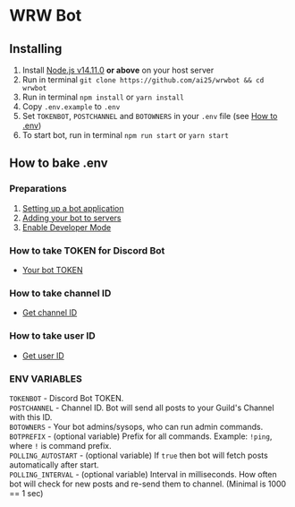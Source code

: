 # WRW Bot

## Installing

1. Install [Node.js v14.11.0](https://nodejs.org) **or above** on your host server
2. Run in terminal `git clone https://github.com/ai25/wrwbot && cd wrwbot`
3. Run in terminal `npm install` or `yarn install`
4. Copy `.env.example` to `.env`
5. Set `TOKENBOT`, `POSTCHANNEL` and `BOTOWNERS` in your `.env` file (see [How to .env](#how-to-bake-env))
6. To start bot, run in terminal `npm run start` or `yarn start`

## How to bake .env

### Preparations

1. [Setting up a bot application](https://discordjs.guide/preparations/setting-up-a-bot-application.html)
2. [Adding your bot to servers](https://discordjs.guide/preparations/adding-your-bot-to-servers.html)
3. [Enable Developer Mode](https://discordia.me/en/developer-mode)

### How to take TOKEN for Discord Bot

- [Your bot TOKEN](https://discordjs.guide/preparations/setting-up-a-bot-application.html#your-token)

### How to take channel ID

- [Get channel ID](https://discordia.me/en/developer-mode#:~:text=To%20get%20the%20unique%20ID%20for%20a%20channel)

### How to take user ID

- [Get user ID](https://discordia.me/en/developer-mode#:~:text=To%20get%20the%20unique%20ID%20for%20a%20user)

### ENV VARIABLES

`TOKENBOT` - Discord Bot TOKEN. <br>
`POSTCHANNEL` - Channel ID. Bot will send all posts to your Guild's Channel with this ID. <br>
`BOTOWNERS` - Your bot admins/sysops, who can run admin commands. <br>
`BOTPREFIX` - (optional variable) Prefix for all commands. Example: `!ping`, where `!` is command prefix. <br>
`POLLING_AUTOSTART` - (optional variable) If `true` then bot will fetch posts automatically after start. <br>
`POLLING_INTERVAL` - (optional variable) Interval in milliseconds. How often bot will check for new posts and re-send them to channel. (Minimal is 1000 == 1 sec) <br>

